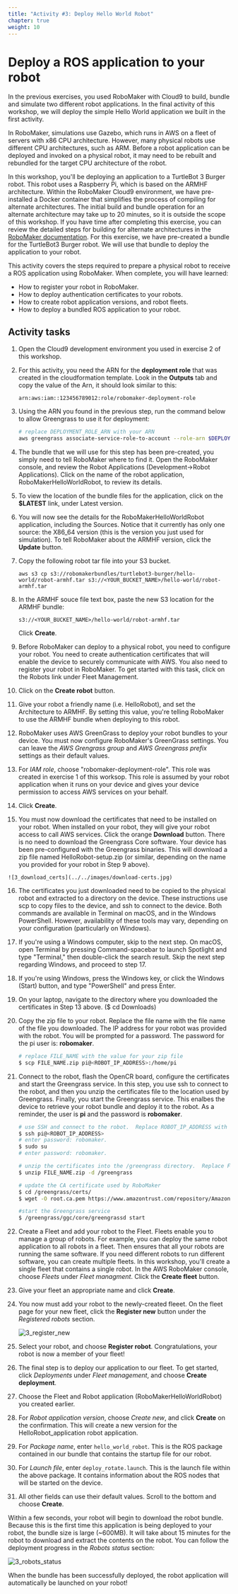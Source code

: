 ```yaml
---
title: "Activity #3: Deploy Hello World Robot"
chapter: true
weight: 10
---
```


# Deploy a ROS application to your robot

In the previous exercises, you used RoboMaker with Cloud9 to build, bundle and simulate two different robot applications. In the final activity of this workshop, we will deploy the simple Hello World application we built in the first activity.

In RoboMaker, simulations use Gazebo, which runs in AWS on a fleet of servers with x86 CPU architecture.  However, many physical robots use different CPU architectures, such as ARM.  Before a robot application can be deployed and invoked on a physical robot, it may need to be rebuilt and rebundled for the target CPU architecture of the robot.

In this workshop, you'll be deploying an application to a TurtleBot 3 Burger robot.  This robot uses a Raspberry Pi, which is based on the ARMHF architecture.  Within the RoboMaker Cloud9 environment, we have pre-installed a Docker container that simplifies the process of compiling for alternate architectures.  The initial build and bundle operation for an alternate architecture may take up to 20 minutes, so it is outside the scope of this workshop.  If you have time after completing this exercise, you can review the detailed steps for building for alternate architectures in the [RoboMaker documentation](https://docs.aws.amazon.com/robomaker/latest/dg/gs-deploy.html).  For this exercise, we have pre-created a bundle for the TurtleBot3 Burger robot.  We will use that bundle to deploy the application to your robot.

This activity covers the steps required to prepare a physical robot to receive a ROS application using RoboMaker. When complete, you will have learned:

* How to register your robot in RoboMaker.
* How to deploy authentication certificates to your robots.
* How to create robot application versions, and robot fleets.
* How to deploy a bundled ROS application to your robot.

## Activity tasks

1. Open the Cloud9 development environment you used in exercise 2 of this workshop.

2.  For this activity, you need the ARN for the **deployment role** that was created in the cloudformation template.  Look in the **Outputs** tab and copy the value of the Arn, it should look similar to this:

    ```text
    arn:aws:iam::123456789012:role/robomaker-deployment-role
    ```

3. Using the ARN you found in the previous step, run the command below to allow Greengrass to use it for deployment:

    ```bash
    # replace DEPLOYMENT_ROLE_ARN with your ARN
    aws greengrass associate-service-role-to-account --role-arn $DEPLOYMENT_ROLE_ARN
    ```

6. The bundle that we will use for this step has been pre-created, you simply need to tell RoboMaker where to find it.  Open the RoboMaker console, and review the Robot Applications (Development->Robot Applications).  Click on the name of the robot application, RoboMakerHelloWorldRobot, to review its details.

7. To view the location of the bundle files for the application, click on the **$LATEST** link, under Latest version.

6. You will now see the details for the RoboMakerHelloWorldRobot application, including the Sources.  Notice that it currently has only one source:  the X86_64 version (this is the version you just used for simulation).  To tell RoboMaker about the ARMHF version, click the **Update** button.

7. Copy the following robot tar file into your S3 bucket.

    ```text
    aws s3 cp s3://robomakerbundles/turtlebot3-burger/hello-world/robot-armhf.tar s3://<YOUR_BUCKET_NAME>/hello-world/robot-armhf.tar
    ```

8. In the ARMHF souce file text box, paste the new S3 location for the ARMHF bundle:

    ```text
    s3://<YOUR_BUCKET_NAME>/hello-world/robot-armhf.tar
    ```

    Click **Create**.

9. Before RoboMaker can deploy to a physical robot, you need to configure your robot.  You need to create authentication certificates that will enable the device to securely communicate with AWS.  You also need to register your robot in RoboMaker.  To get started with this task, click on the Robots link under Fleet Management.

10. Click on the **Create robot** button.

11. Give your robot a friendly name (i.e. HelloRobot), and set the Architecture to ARMHF.  By setting this value, you're telling RoboMaker to use the ARMHF bundle when deploying to this robot.

12. RoboMaker uses AWS GreenGrass to deploy your robot bundles to your device.  You must now configure RoboMaker's GreenGrass settings.  You can leave the *AWS Grengrass group* and *AWS Greengrass prefix* settings as their default values.

13.  For *IAM role*, choose "robomaker-deployment-role".  This role was created in exercise 1 of this worksop.  This role is assumed by your robot application when it runs on your device and gives your device permission to access AWS services on your behalf.

14.  Click **Create**.

15.  You must now download the certificates that need to be installed on your robot.  When installed on your robot, they will give your robot access to call AWS services.  Click the orange **Download** button.  There is no need to download the Greengrass Core software.  Your device has been pre-configured with the Greengrass binaries.  This will download a zip file named HelloRobot-setup.zip (or similar, depending on the name you provided for your robot in Step 9 above).

    ![3_download_certs](../../images/download-certs.jpg)

16.  The certificates you just downloaded need to be copied to the physical robot and extracted to a directory on the device.  These instructions use scp to copy files to the device, and ssh to connect to the device.  Both commands are available in Terminal on macOS, and in the Windows PowerShell.  However, availability of these tools may vary, depending on your configuration (particularly on Windows).

17. If you're using a Windows computer, skip to the next step.  On macOS, open Terminal by pressing Command-spacebar to launch Spotlight and type "Terminal," then double-click the search result.  Skip the next step regarding Windows, and proceed to step 17.

18. If you're using Windows, press the Windows key, or click the Windows (Start) button, and type "PowerShell" and press Enter.

19. On your laptop, navigate to the directory where you downloaded the certificates in Step 13 above. ($ cd Downloads)

20. Copy the zip file to your robot.  Replace the file name with the file name of the file you downloaded.  The IP address for your robot was provided with the robot.  You will be prompted for a password.  The password for the pi user is: **robomaker**.

    ```bash
    # replace FILE_NAME with the value for your zip file
    $ scp FILE_NAME.zip pi@<ROBOT_IP_ADDRESS>:/home/pi
    ```

21. Connect to the robot, flash the OpenCR board, configure the certificates and start the Greengrass service.  In this step, you use ssh to connect to the robot, and then you unzip the certificates file to the location used by Greengrass.  Finally, you start the Greengrass service.  This enalbes the device to retrieve your robot bundle and deploy it to the robot. As a reminder, the user is **pi** and the password is **robomaker**.

    ```bash
    # use SSH and connect to the robot.  Replace ROBOT_IP_ADDRESS with the IP address for your device
    $ ssh pi@<ROBOT_IP_ADDRESS>
    # enter password: robomaker.
    $ sudo su
    # enter password: robomaker.

    # unzip the certificates into the /greengrass directory.  Replace FILE_NAME with file you copied earlier.
    $ unzip FILE_NAME.zip -d /greengrass

    # update the CA certificate used by RoboMaker
    $ cd /greengrass/certs/
    $ wget -O root.ca.pem https://www.amazontrust.com/repository/AmazonRootCA1.pem

    #start the Greengrass service
    $ /greengrass/ggc/core/greengrassd start
    ```

22. Create a Fleet and add your robot to the Fleet.  Fleets enable you to manage a group of robots.  For example, you can deploy the same robot application to all robots in a fleet.  Then ensures that all your robots are running the same software.  If you need different robots to run different software, you can create multiple fleets.  In this workshop, you'll create a single fleet that contains a single robot.  In the AWS RoboMaker console, choose *Fleets* under *Fleet managment*.  Click the **Create fleet** button.

23. Give your fleet an appropriate name and click **Create**.

24. You now must add your robot to the newly-created fleeet.  On the fleet page for your new fleet, click the **Register new** button under the *Registered robots* section.

    ![3_register_new](../../images/register_new.jpg)

25. Select your robot, and choose **Register robot**.  Congratulations, your robot is now a member of your fleet!

26. The final step is to deploy our application to our fleet.  To get started, click *Deployments* under *Fleet management*, and choose **Create deployment**.

27. Choose the Fleet and Robot application (RoboMakerHelloWorldRobot) you created earlier.

28. For *Robot application version*, choose *Create new*, and click **Create** on the confirmation.  This will create a new version for the HelloRobot_application robot application.

29. For *Package name*, enter `hello_world_robot`.  This is the ROS package contained in our bundle that contains the startup file for our robot.

30. For *Launch file*, enter `deploy_rotate.launch`.  This is the launch file within the above package.  It contains information about the ROS nodes that will be started on the device.

31. All other fields can use their default values.  Scroll to the bottom and choose **Create**.

Within a few seconds, your robot will begin to download the robot bundle.  Because this is the first time this application is being deployed to your robot, the bundle size is large (~600MB).  It will take about 15 minutes for the robot to download and extract the contents on the robot.  You can follow the deployment progress in the *Robots status* section:

![3_robots_status](../../images/robots-status.png)

When the bundle has been successfully deployed, the robot application will automatically be launched on your robot!




